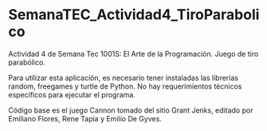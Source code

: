 # SemanaTEC_Actividad4_TiroParabolico
 Actividad 4 de Semana Tec 1001S: El Arte de la Programación. Juego de tiro parabólico.

Para utilizar esta aplicación, es necesario tener instaladas las librerías random, freegames y turtle de Python.
No hay requerimientos técnicos específicos para ejecutar el programa.

Código base es el juego Cannon tomado  del  sitio  Grant  Jenks, editado por Emiliano Flores, Rene Tapia y Emilio De Gyves.
